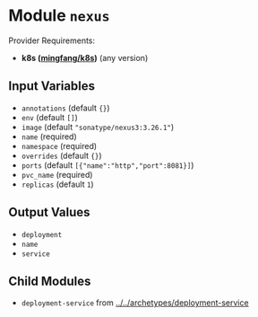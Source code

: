 
# Module `nexus`

Provider Requirements:
* **k8s ([mingfang/k8s](https://registry.terraform.io/providers/mingfang/k8s/latest))** (any version)

## Input Variables
* `annotations` (default `{}`)
* `env` (default `[]`)
* `image` (default `"sonatype/nexus3:3.26.1"`)
* `name` (required)
* `namespace` (required)
* `overrides` (default `{}`)
* `ports` (default `[{"name":"http","port":8081}]`)
* `pvc_name` (required)
* `replicas` (default `1`)

## Output Values
* `deployment`
* `name`
* `service`

## Child Modules
* `deployment-service` from [../../archetypes/deployment-service](../../archetypes/deployment-service)

